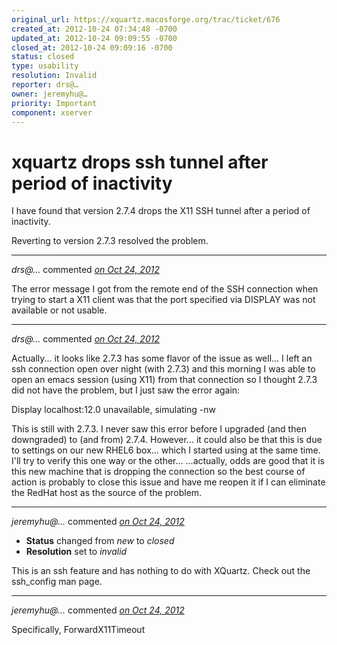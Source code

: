 ```yaml
---
original_url: https://xquartz.macosforge.org/trac/ticket/676
created_at: 2012-10-24 07:34:48 -0700
updated_at: 2012-10-24 09:09:55 -0700
closed_at: 2012-10-24 09:09:16 -0700
status: closed
type: usability
resolution: Invalid
reporter: drs@…
owner: jeremyhu@…
priority: Important
component: xserver
---
```


xquartz drops ssh tunnel after period of inactivity
===================================================


I have found that version 2.7.4 drops the X11 SSH tunnel after a period of inactivity.

Reverting to version 2.7.3 resolved the problem.



---

*drs@…* commented *[on Oct 24, 2012](https://xquartz.macosforge.org/trac/ticket/676#comment:1 "October 24, 2012 at 7:38 AM PDT")*

The error message I got from the remote end of the SSH connection when trying to start a X11 client was that the port specified via DISPLAY was not available or not usable.



---

*drs@…* commented *[on Oct 24, 2012](https://xquartz.macosforge.org/trac/ticket/676#comment:2 "October 24, 2012 at 8:22 AM PDT")*

Actually... it looks like 2.7.3 has some flavor of the issue as well... I left an ssh connection open over night (with 2.7.3) and this morning I was able to open an emacs session (using X11) from that connection so I thought 2.7.3 did not have the problem, but I just saw the error again:

Display localhost:12.0 unavailable, simulating -nw

This is still with 2.7.3. I never saw this error before I upgraded (and then downgraded) to (and from) 2.7.4. However... it could also be that this is due to settings on our new RHEL6 box... which I started using at the same time. I'll try to verify this one way or the other... ...actually, odds are good that it is this new machine that is dropping the connection so the best course of action is probably to close this issue and have me reopen it if I can eliminate the RedHat host as the source of the problem.



---

*jeremyhu@…* commented *[on Oct 24, 2012](https://xquartz.macosforge.org/trac/ticket/676#comment:3 "October 24, 2012 at 9:09 AM PDT")*

-   **Status** changed from *new* to *closed*
-   **Resolution** set to *invalid*

This is an ssh feature and has nothing to do with XQuartz. Check out the ssh\_config man page.



---

*jeremyhu@…* commented *[on Oct 24, 2012](https://xquartz.macosforge.org/trac/ticket/676#comment:4 "October 24, 2012 at 9:09 AM PDT")*

Specifically, ForwardX11Timeout



